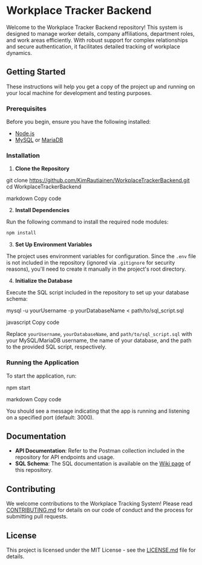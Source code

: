 # Workplace Tracker Backend

Welcome to the Workplace Tracker Backend repository! This system is designed to manage worker details, company affiliations, department roles, and work areas efficiently. With robust support for complex relationships and secure authentication, it facilitates detailed tracking of workplace dynamics.

## Getting Started

These instructions will help you get a copy of the project up and running on your local machine for development and testing purposes.

### Prerequisites

Before you begin, ensure you have the following installed:
- [Node.js](https://nodejs.org/en/download/) 
- [MySQL](https://www.mysql.com/downloads/) or [MariaDB](https://mariadb.org/download/)

### Installation

1. **Clone the Repository**

git clone https://github.com/KimRautiainen/WorkplaceTrackerBackend.git
cd WorkplaceTrackerBackend

markdown
Copy code

2. **Install Dependencies**

Run the following command to install the required node modules:

```bash
npm install
```
3. **Set Up Environment Variables**

The project uses environment variables for configuration. Since the `.env` file is not included in the repository (ignored via `.gitignore` for security reasons), you'll need to create it manually in the project's root directory.


4. **Initialize the Database**

Execute the SQL script included in the repository to set up your database schema:

mysql -u yourUsername -p yourDatabaseName < path/to/sql_script.sql

javascript
Copy code

Replace `yourUsername`, `yourDatabaseName`, and `path/to/sql_script.sql` with your MySQL/MariaDB username, the name of your database, and the path to the provided SQL script, respectively.

### Running the Application

To start the application, run:

npm start

markdown
Copy code

You should see a message indicating that the app is running and listening on a specified port (default: 3000).

## Documentation

- **API Documentation**: Refer to the Postman collection included in the repository for API endpoints and usage.
- **SQL Schema**: The SQL documentation is available on the [Wiki page](https://github.com/KimRautiainen/workplaceTrackerBackend/wiki/SQL) of this repository.

## Contributing

We welcome contributions to the Workplace Tracking System! Please read [CONTRIBUTING.md](CONTRIBUTING.md) for details on our code of conduct and the process for submitting pull requests.

## License

This project is licensed under the MIT License - see the [LICENSE.md](LICENSE.md) file for details.
